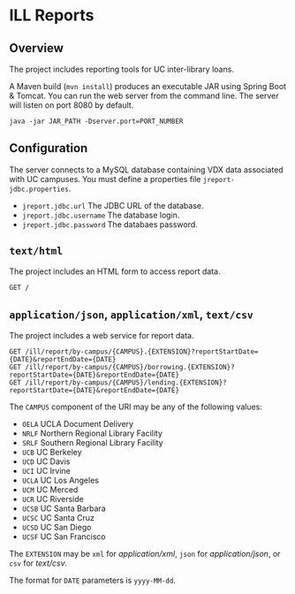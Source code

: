 # ILL Reports

## Overview

The project includes reporting tools for UC inter-library loans.

A Maven build (`mvn install`) produces an executable JAR using Spring Boot & Tomcat.
You can run the web server from the command line.
The server will listen on port 8080 by default.

    java -jar JAR_PATH -Dserver.port=PORT_NUMBER

## Configuration

The server connects to a MySQL database containing VDX data associated with UC campuses.
You must define a properties file `jreport-jdbc.properties`.
- `jreport.jdbc.url` The JDBC URL of the database.
- `jreport.jdbc.username` The database login.
- `jreport.jdbc.password` The databaes password.

## `text/html`

The project includes an HTML form to access report data.

    GET /

## `application/json`, `application/xml`, `text/csv`

The project includes a web service for report data.

    GET /ill/report/by-campus/{CAMPUS}.{EXTENSION}?reportStartDate={DATE}&reportEndDate={DATE}
    GET /ill/report/by-campus/{CAMPUS}/borrowing.{EXTENSION}?reportStartDate={DATE}&reportEndDate={DATE}
    GET /ill/report/by-campus/{CAMPUS}/lending.{EXTENSION}?reportStartDate={DATE}&reportEndDate={DATE}

The `CAMPUS` component of the URI may be any of the following values:
- `OELA` UCLA Document Delivery
- `NRLF` Northern Regional Library Facility
- `SRLF` Southern Regional Library Facility
- `UCB` UC Berkeley
- `UCD` UC Davis
- `UCI` UC Irvine
- `UCLA` UC Los Angeles
- `UCM` UC Merced
- `UCR` UC Riverside
- `UCSB` UC Santa Barbara
- `UCSC` UC Santa Cruz
- `UCSD` UC San Diego
- `UCSF` UC San Francisco

The `EXTENSION` may be `xml` for _application/xml_, `json` for _application/json_, or `csv` for _text/csv_.

The format for `DATE` parameters is `yyyy-MM-dd`.

